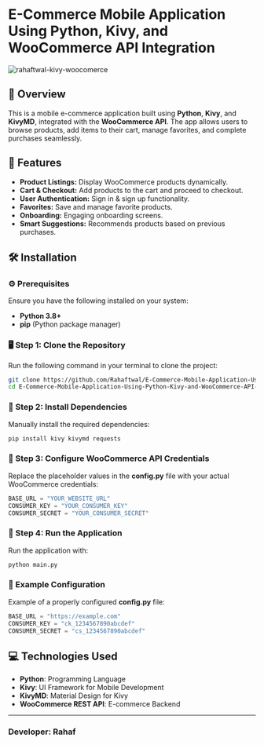 
# E-Commerce Mobile Application Using Python, Kivy, and WooCommerce API Integration

![rahaftwal-kivy-woocomerce](https://github.com/user-attachments/assets/efe467f0-8315-491a-b6cd-08b37269b67c)

## 📱 Overview
This is a mobile e-commerce application built using **Python**, **Kivy**, and **KivyMD**, integrated with the **WooCommerce API**. The app allows users to browse products, add items to their cart, manage favorites, and complete purchases seamlessly.

## 🌟 Features
- **Product Listings:** Display WooCommerce products dynamically.
- **Cart & Checkout:** Add products to the cart and proceed to checkout.
- **User Authentication:** Sign in & sign up functionality.
- **Favorites:** Save and manage favorite products.
- **Onboarding:** Engaging onboarding screens.
- **Smart Suggestions:** Recommends products based on previous purchases.

## 🛠️ Installation

### ⚙️ Prerequisites
Ensure you have the following installed on your system:
- **Python 3.8+**
- **pip** (Python package manager)

### 🖥️ Step 1: Clone the Repository
Run the following command in your terminal to clone the project:

```bash
git clone https://github.com/Rahaftwal/E-Commerce-Mobile-Application-Using-Python-Kivy-and-WooCommerce-API-Integration.git
cd E-Commerce-Mobile-Application-Using-Python-Kivy-and-WooCommerce-API-Integration
```

### 🔧 Step 2: Install Dependencies
Manually install the required dependencies:

```bash
pip install kivy kivymd requests
```

### 🔑 Step 3: Configure WooCommerce API Credentials
Replace the placeholder values in the **config.py** file with your actual WooCommerce credentials:

```python
BASE_URL = "YOUR_WEBSITE_URL"
CONSUMER_KEY = "YOUR_CONSUMER_KEY"
CONSUMER_SECRET = "YOUR_CONSUMER_SECRET"
```

### 🚀 Step 4: Run the Application
Run the application with:

```bash
python main.py
```

### 📝 Example Configuration
Example of a properly configured **config.py** file:

```python
BASE_URL = "https://example.com"
CONSUMER_KEY = "ck_1234567890abcdef"
CONSUMER_SECRET = "cs_1234567890abcdef"
```

## 💻 Technologies Used
- **Python**: Programming Language
- **Kivy**: UI Framework for Mobile Development
- **KivyMD**: Material Design for Kivy
- **WooCommerce REST API**: E-commerce Backend

---

### Developer: **Rahaf**

